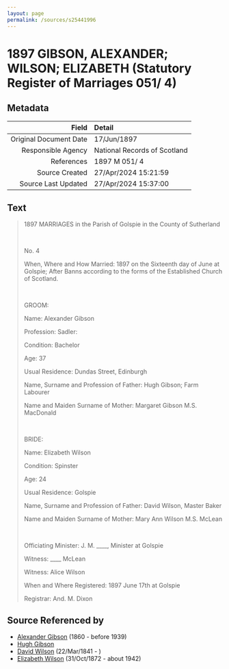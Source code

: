 ```yaml
---
layout: page
permalink: /sources/s25441996
---
```


# 1897 GIBSON, ALEXANDER; WILSON; ELIZABETH (Statutory Register of Marriages 051/ 4)

## Metadata
Field | Detail
---:|:---
Original Document Date | 17/Jun/1897
Responsible Agency | National Records of Scotland
References | 1897 M 051/ 4
Source Created | 27/Apr/2024 15:21:59
Source Last Updated | 27/Apr/2024 15:37:00

## Text

> 1897 MARRIAGES in the Parish of Golspie in the County of Sutherland
>
> <br/>
>
> No. 4
>
> When, Where and How Married: 1897 on the Sixteenth day of June at Golspie; After Banns according to the forms of the Established Church of Scotland.
>
> <br/>
>
> GROOM:
>
> Name: Alexander Gibson
>
> Profession: Sadler:
>
> Condition: Bachelor
>
> Age: 37
>
> Usual Residence: Dundas Street, Edinburgh
>
> Name, Surname and Profession of Father: Hugh Gibson; Farm Labourer
>
> Name and Maiden Surname of Mother: Margaret Gibson M.S. MacDonald
>
> <br/>
>
> BRIDE:
>
> Name: Elizabeth Wilson
>
> Condition: Spinster
>
> Age: 24
>
> Usual Residence: Golspie
>
> Name, Surname and Profession of Father: David Wilson, Master Baker
>
> Name and Maiden Surname of Mother: Mary Ann Wilson M.S. McLean
>
> <br/>
>
> Officiating Minister: J. M. ____, Minister at Golspie
>
> Witness: ____ McLean
>
> Witness: Alice Wilson
>
> When and Where Registered: 1897 June 17th at Golspie
>
> Registrar: And. M. Dixon
>

## Source Referenced by

* [Alexander Gibson](../people/@21968540@-alexander-gibson-b1860-d1939.md) (1860 - before 1939)
* [Hugh Gibson](../people/@22004930@-hugh-gibson-b-d.md)
* [David Wilson](../people/@15598112@-david-wilson-b1841-3-22-d.md) (22/Mar/1841 - )
* [Elizabeth Wilson](../people/@71295041@-elizabeth-wilson-b1872-10-31-d1942.md) (31/Oct/1872 - about 1942)
